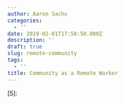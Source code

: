 ```yaml
---
author: Aaron Sachs
categories:
  - ''
date: 2019-02-01T17:58:50.000Z
description: ''
draft: true
slug: remote-community
tags:
  - ''
title: Community as a Remote Worker
---
```


<!--LINKS-->
[1]:
[2]:
[3]:
[4]:
[5]:

